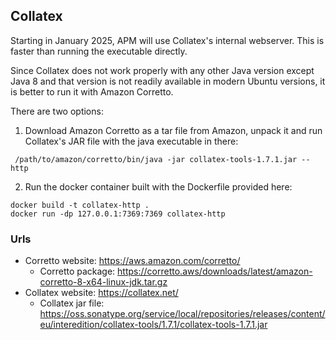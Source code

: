 ## Collatex

Starting in January 2025, APM will use Collatex's internal webserver. This is faster than
running the executable directly.

Since Collatex does not work properly with any other Java version except Java 8 and that 
version is not readily available in modern Ubuntu versions, it is better to run it with Amazon 
Corretto. 

There are two options:

1. Download Amazon Corretto as a tar file from Amazon, unpack it and 
   run Collatex's JAR file with the java executable in there:

  ```
   /path/to/amazon/corretto/bin/java -jar collatex-tools-1.7.1.jar --http
  ```
2. Run the docker container built with the Dockerfile provided here:
  
  ```   
  docker build -t collatex-http .
  docker run -dp 127.0.0.1:7369:7369 collatex-http
   ```


### Urls

* Corretto website: https://aws.amazon.com/corretto/
  * Corretto package: https://corretto.aws/downloads/latest/amazon-corretto-8-x64-linux-jdk.tar.gz
* Collatex website: https://collatex.net/
  * Collatex jar file: https://oss.sonatype.org/service/local/repositories/releases/content/eu/interedition/collatex-tools/1.7.1/collatex-tools-1.7.1.jar